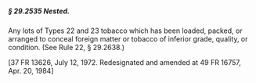 ##### § 29.2535 Nested. #####

Any lots of Types 22 and 23 tobacco which has been loaded, packed, or arranged to conceal foreign matter or tobacco of inferior grade, quality, or condition. (See Rule 22, § 29.2638.)

[37 FR 13626, July 12, 1972. Redesignated and amended at 49 FR 16757, Apr. 20, 1984]